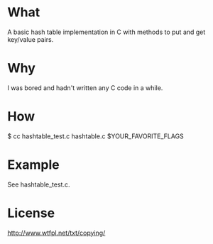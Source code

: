 # What
A basic hash table implementation in C with methods to put and get key/value pairs.

# Why
I was bored and hadn't written any C code in a while.

# How
$ cc hashtable_test.c hashtable.c $YOUR_FAVORITE_FLAGS

# Example
See hashtable_test.c.

# License
http://www.wtfpl.net/txt/copying/
